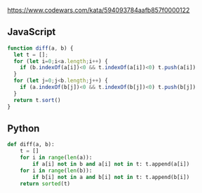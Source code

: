 https://www.codewars.com/kata/594093784aafb857f0000122

## JavaScript
```js
function diff(a, b) {
  let t = [];
  for (let i=0;i<a.length;i++) {
    if (b.indexOf(a[i])<0 && t.indexOf(a[i])<0) t.push(a[i])
  }
  for (let j=0;j<b.length;j++) {
    if (a.indexOf(b[j])<0 && t.indexOf(b[j])<0) t.push(b[j])
  }
  return t.sort()
}
```

## Python
```python
def diff(a, b):
    t = []
    for i in range(len(a)):
        if a[i] not in b and a[i] not in t: t.append(a[i])
    for i in range(len(b)):
        if b[i] not in a and b[i] not in t: t.append(b[i])
    return sorted(t)
```